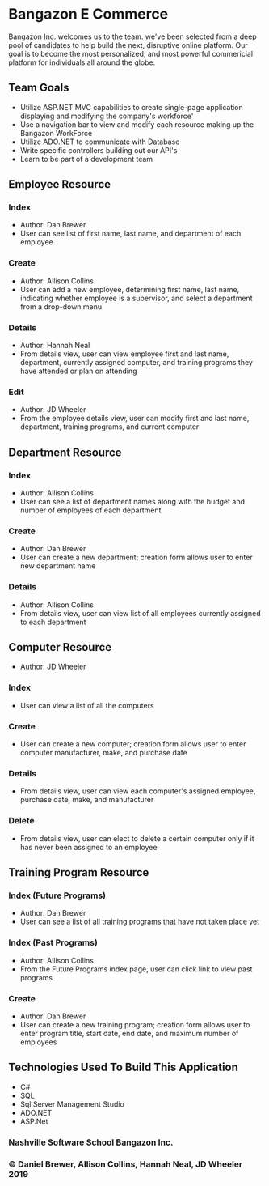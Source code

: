# Bangazon E Commerce
Bangazon Inc. welcomes us to the team. we've been selected from a deep pool of candidates
to help build the next, disruptive online platform. Our goal is to become the most personalized, 
and most powerful commericial platform for individuals all around the globe.

## Team Goals
- Utilize ASP.NET MVC capabilities to create single-page application displaying and modifying the company's workforce'
- Use a navigation bar to view and modify each resource making up the Bangazon WorkForce
- Utilize ADO.NET to communicate with Database
- Write specific controllers building out our API's
- Learn to be part of a development team

## Employee Resource
### Index
- Author: Dan Brewer
- User can see list of first name, last name, and department of each employee
### Create
- Author: Allison Collins
- User can add a new employee, determining first name, last name, indicating whether employee is a supervisor, and select a department from a drop-down menu
### Details
- Author: Hannah Neal
- From details view, user can view employee first and last name, department, currently assigned computer, and training programs they have attended or plan on attending
### Edit
- Author: JD Wheeler
- From the employee details view, user can modify first and last name, department, training programs, and current computer

## Department Resource 
### Index
- Author: Allison Collins
- User can see a list of department names along with the budget and number of employees of each department
### Create
- Author: Dan Brewer
- User can create a new department; creation form allows user to enter new department name
### Details
- Author: Allison Collins
- From details view, user can view list of all employees currently assigned to each department 

## Computer Resource
- Author: JD Wheeler
### Index
- User can view a list of all the computers
### Create
- User can create a new computer; creation form allows user to enter computer manufacturer, make, and purchase date
### Details 
- From details view, user can view each computer's assigned employee, purchase date, make, and manufacturer
### Delete
- From details view, user can elect to delete a certain computer only if it has never been assigned to an employee

## Training Program Resource
### Index (Future Programs)
- Author: Dan Brewer
- User can see a list of all training programs that have not taken place yet
### Index (Past Programs)
- Author: Allison Collins
- From the Future Programs index page, user can click link to view past programs
### Create
- Author: Dan Brewer
- User can create a new training program; creation form allows user to enter program title, start date, end date, and maximum number of employees


## Technologies Used To Build This Application
- C#
- SQL
- Sql Server Management Studio
- ADO.NET
- ASP.Net

### Nashville Software School Bangazon Inc.

### &copy; Daniel Brewer, Allison Collins, Hannah Neal, JD Wheeler 2019